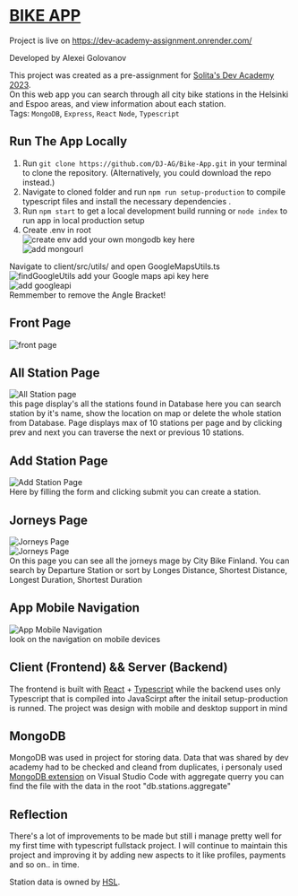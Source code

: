 # [BIKE APP](https://dev-academy-assignment.onrender.com/)
Project is live on https://dev-academy-assignment.onrender.com/

Developed by Alexei Golovanov

This project was created as a pre-assignment for [Solita's Dev Academy 2023](https://github.com/solita/dev-academy-2023-exercise).<br>
On this web app you can search through all city bike stations in the Helsinki and Espoo areas, and view information about each station.<br>
Tags: `MongoDB`, `Express`, `React` `Node`, `Typescript`

## Run The App Locally

1. Run `git clone https://github.com/DJ-AG/Bike-App.git` in your terminal to clone the repository. (Alternatively, you could download the repo instead.)
2. Navigate to cloned folder and run `npm run setup-production` to compile typescript files and install the necessary dependencies .
3. Run `npm start` to get a local development build running or `node index` to run app in local production setup
4. Create .env in root <br>
![create env](/media/env.png)
add your own mongodb key here <br>
![add mongourl](/media/mongoUrl.png)<br>

Navigate to client/src/utils/ and open GoogleMapsUtils.ts<br> 
![findGoogleUtils](/media/pathToGoogle.png)
add your Google maps api key here<br>
![add googleapi](/media/googleApiKey.png)<br>
Remmember to remove the Angle Bracket!

## Front Page
![front page](/media/main_page.jpg)

## All Station Page
![All Station page](/media/station_page.jpg)
<br/>
this page display's all the stations found in Database here you can search station by it's name, show the location on map or delete the whole station from Database.
Page displays max of 10 stations per page and by clicking prev and next you can traverse the next or previous 10 stations.

## Add Station Page
![Add Station Page](/media/add_station.jpg)
<br/>
Here by filling the form and clicking submit you can create a station.

## Jorneys Page
![Jorneys Page](/media/jorneys_part1.jpg)
<br/>
![Jorneys Page](/media/jorneys_part2.jpg)
<br/>
On this page you can see all the jorneys mage by City Bike Finland. You can search by Departure Station or sort by Longes Distance, Shortest Distance, Longest Duration, Shortest Duration

## App Mobile Navigation 
![App Mobile Navigation](/media/mobile_nav_menu.jpg)
<br/>
look on the navigation on mobile devices

## Client (Frontend) && Server (Backend)
The frontend is built with [React](https://reactjs.org/) + [Typescript](https://www.typescriptlang.org/) while the backend uses only Typescript that is compiled into JavaScirpt after the initail setup-production is runned. The project was design with mobile and desktop support in mind <br>

## MongoDB
MongoDB was used in project for storing data. Data that was shared by dev academy had to be checked and cleand from duplicates, i personaly used [MongoDB extension](https://code.visualstudio.com/docs/azure/mongodb) on Visual Studio Code with aggregate querry you can find the file with the data in the root "db.stations.aggregate"

## Reflection
There's a lot of improvements to be made but still i manage pretty well for my first time with typescript fullstack project. I will continue to maintain this project and improving it by adding new aspects to it like profiles, payments and so on.. in time.

Station data is owned by [HSL](https://www.avoindata.fi/data/en_GB/dataset/hsl-n-kaupunkipyoraasemat/resource/a23eef3a-cc40-4608-8aa2-c730d17e8902?inner_span=True).<br> 
